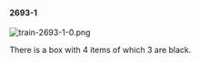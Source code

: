#### 2693-1
![train-2693-1-0.png](https://github.com/lil-lab/nlvr/raw/master/nlvr/train/images/18/train-2693-1-0.png "train-2693-1-0.png")

There is a box with 4 items of which 3 are black.